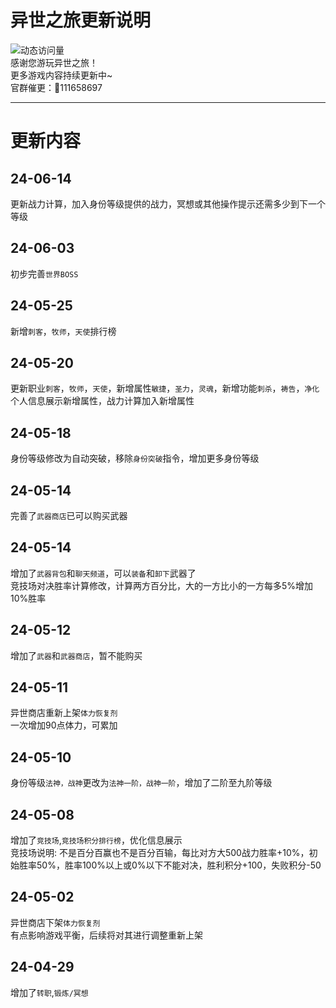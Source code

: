 # 异世之旅更新说明
![动态访问量](https://count.kjchmc.cn/get/@Tloml-Starry-异世之旅?theme=rule34)  
感谢您游玩异世之旅！  
更多游戏内容持续更新中~  
官群催更：🐧111658697

---
# 更新内容

## 24-06-14
更新战力计算，加入身份等级提供的战力，冥想或其他操作提示还需多少到下一个等级
## 24-06-03
初步完善`世界BOSS`
## 24-05-25
新增`刺客`，`牧师`，`天使`排行榜
## 24-05-20
更新职业`刺客`，`牧师`，`天使`，新增属性`敏捷`，`圣力`，`灵魂`，新增功能`刺杀`，`祷告`，`净化`  
个人信息展示新增属性，战力计算加入新增属性
## 24-05-18
身份等级修改为自动突破，移除`身份突破`指令，增加更多身份等级
## 24-05-14
完善了`武器商店`已可以购买武器
## 24-05-14
增加了`武器背包`和`聊天频道`，可以`装备`和`卸下`武器了  
竞技场对决胜率计算修改，计算两方百分比，大的一方比小的一方每多5%增加10%胜率
## 24-05-12
增加了`武器`和`武器商店`，暂不能购买
## 24-05-11
异世商店重新上架`体力恢复剂`  
一次增加90点体力，可累加
## 24-05-10
身份等级`法神，战神`更改为`法神一阶，战神一阶`，增加了二阶至九阶等级
## 24-05-08
增加了`竞技场`,`竞技场积分排行榜`，优化信息展示  
竞技场说明: 不是百分百赢也不是百分百输，每比对方大500战力胜率+10%，初始胜率50%，胜率100%以上或0%以下不能对决，胜利积分+100，失败积分-50
## 24-05-02
异世商店下架`体力恢复剂`  
有点影响游戏平衡，后续将对其进行调整重新上架
## 24-04-29
增加了`转职`,`锻炼/冥想`